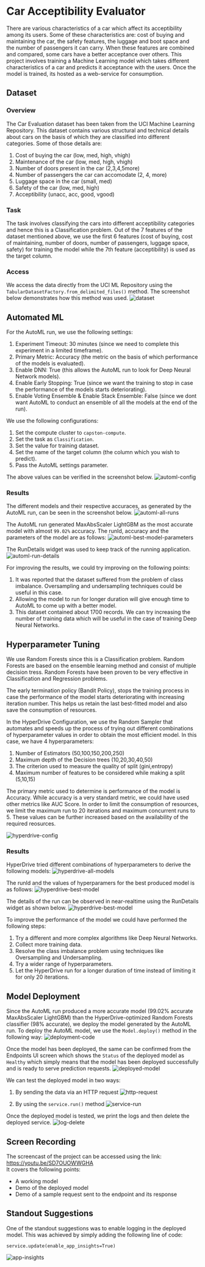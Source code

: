# Car Acceptibility Evaluator

There are various characteristics of a car which affect its acceptibility among its users. Some of these characteristics are: cost of buying and maintaining the car, the safety features, the luggage and boot space and the number of passengers it can carry. When these features are combined and compared, some cars have a better acceptance over others. This project involves training a Machine Learning model which takes different characteristics of a car and predicts it acceptance with the users. Once the model is trained, its hosted as a web-service for consumption.

## Dataset

### Overview

The Car Evaluation dataset has been taken from the UCI Machine Learning Repository. This dataset contains various structural and technical details about cars on the basis of which they are classified into different categories. Some of those details are:
  1. Cost of buying the car (low, med, high, vhigh)
  2. Maintenance of the car (low, med, high, vhigh)
  3. Number of doors present in the car (2,3,4,5more)
  4. Number of passengers the car can accomodate (2, 4, more)
  5. Luggage space in the car (small, med)
  6. Safety of the car (low, med, high)
  7. Acceptibility (unacc, acc, good, vgood)

### Task

The task involves classifying the cars into different acceptibility categories and hence this is a Classification problem. Out of the 7 features of the dataset mentioned above, we use the first 6 features (cost of buying, cost of maintaining, number of doors, number of passengers, luggage space, safety) for training the model while the 7th feature (acceptibility) is used as the target column.

### Access
We access the data directly from the UCI ML Repository using the ```TabularDatasetFactory.from_delimited_files()``` method. The screenshot below demonstrates how this method was used.
![dataset](./screenshots/dataset-access.PNG)

## Automated ML
For the AutoML run, we use the following settings:
1. Experiment Timeout: 30 minutes (since we need to complete this experiment in a limited timeframe).
2. Primary Metric: Accuracy (the metric on the basis of which performance of the models is evaluated).
3. Enable DNN: True (this allows the AutoML run to look for Deep Neural Network models).
4. Enable Early Stopping: True (since we want the training to stop in case the performance of the models starts deteriorating).
5. Enable Voting Ensemble & Enable Stack Ensemble: False (since we dont want AutoML to conduct an ensemble of all the models at the end of the run).

We use the following configurations:
1. Set the compute cluster to ```capston-compute```.
2. Set the task as ```Classification```.
3. Set the value for training dataset.
4. Set the name of the target column (the column which you wish to predict).
5. Pass the AutoML settings parameter.

The above values can be verified in the screenshot below.
![automl-config](./screenshots/automl-config.PNG)

### Results
The different models and their respective accuraces, as generated by the AutoML run, can be seen in the screenshot below.
![automl-all-runs](./screenshots/automl-all-models.PNG)

The AutoML run generated MaxAbsScaler LightGBM as the most accurate model with almost ```99.02%``` accuracy. The runId, accuracy and the parameters of the model are as follows:
![automl-best-model-parameters](./screenshots/automl-best-model-runId.PNG)

The RunDetails widget was used to keep track of the running application.
![automl-run-details](./screenshots/automl-run-details.PNG)

For improving the results, we could try improving on the following points:
1. It was reported that the dataset suffered from the problem of class imbalance. Oversampling and undersampling techniques could be useful in this case.
2. Allowing the model to run for longer duration will give enough time to AutoML to come up with a better model.
3. This dataset contained about 1700 records. We can try increasing the number of training data which will be useful in the case of training Deep Neural Networks.

## Hyperparameter Tuning
We use Random Forests since this is a Classification problem. Random Forests are based on the ensemble learning method and consist of multiple decision tress. Random Forests have been proven to be very effective in Classification and Regression problems.

The early termination policy (Bandit Policy), stops the training process in case the performance of the model starts deteriorating with increasing iteration number. This helps us retain the last best-fitted model and also save the consumption of resources.

In the HyperDrive Configuration, we use the Random Sampler that automates and speeds up the process of trying out different combinations of hyperparameter values in order to obtain the most efficient model. In this case, we have 4 hyperparameters:
  1. Number of Estimators (50,100,150,200,250)
  2. Maximum depth of the Decision trees (10,20,30,40,50)
  3. The criterion used to measure the quality of split (gini,entropy)
  4. Maximum number of features to be considered while making a split (5,10,15)

The primary metric used to determine is performance of the model is Accuracy. While accuracy is a very standard metric, we could have used other metrics like AUC Score. In order to limit the consumption of resources, we limit the maximum run to 20 iterations and maximum concurrent runs to 5. These values can be further increased based on the availability of the required reosurces.

![hyperdrive-config](./screenshots/hyperdrive-configurations.PNG)

### Results
HyperDrive tried different combinations of hyperparameters to derive the following models:
![hyperdrive-all-models](./screenshots/hyperdrive-all-models.PNG)

The runId and the values of hyperparamers for the best produced model is as follows:
![hyperdrive-best-model](./screenshots/hyperdrive-runId-hyperparameters.PNG)

The details of the run can be observed in near-realtime using the RunDetails widget as shown below.
![hyperdrive-best-model](./screenshots/hyperdrive-run-details.PNG)

To improve the performance of the model we could have performed the following steps:
  1. Try a different and more complex algorithms like Deep Neural Networks.
  2. Collect more training data.
  3. Resolve the class imbalance problem using techniques like Oversampling and Undersampling.
  4. Try a wider range of hyperparameters.
  5. Let the HyperDrive run for a longer duration of time instead of limiting it for only 20 iterations.

## Model Deployment

Since the AutoML run produced a more accurate model (99.02% accurate MaxAbsScaler LightGBM) than the HyperDrive-optimized Random Forests classifier (98% accurate), we deploy the model generated by the AutoML run. To deploy the AutoML model, we use the ```Model.deploy()``` method in the following way:
![deployment-code](./screenshots/deployment-code.PNG)

Once the model has been deployed, the same can be confirmed from the Endpoints UI screen which shows the ```Status``` of the deployed model as ```Healthy``` which simply means that the model has been deployed successfully and is ready to serve prediction requests.
![deployed-model](./screenshots/deployed-active-endpoint.PNG)

We can test the deployed model in two ways:
  1. By sending the data via an HTTP request
  ![http-request](./screenshots/sample-data-endpoint.PNG)
  
  2. By using the ```service.run()``` method
  ![service-run](./screenshots/service-run.PNG)
  
Once the deployed model is tested, we print the logs and then delete the deployed service.
![log-delete](./screenshots/log-delete.PNG)


## Screen Recording
The screencast of the project can be accessed using the link: https://youtu.be/SD7OUOWWGHA
<br>It covers the following points:
- A working model
- Demo of the deployed  model
- Demo of a sample request sent to the endpoint and its response

## Standout Suggestions
One of the standout suggestions was to enable logging in the deployed model. This was achieved by simply adding the following line of code:
```
service.update(enable_app_insights=True)
```
![app-insights](./screenshots/app-insights.PNG)
